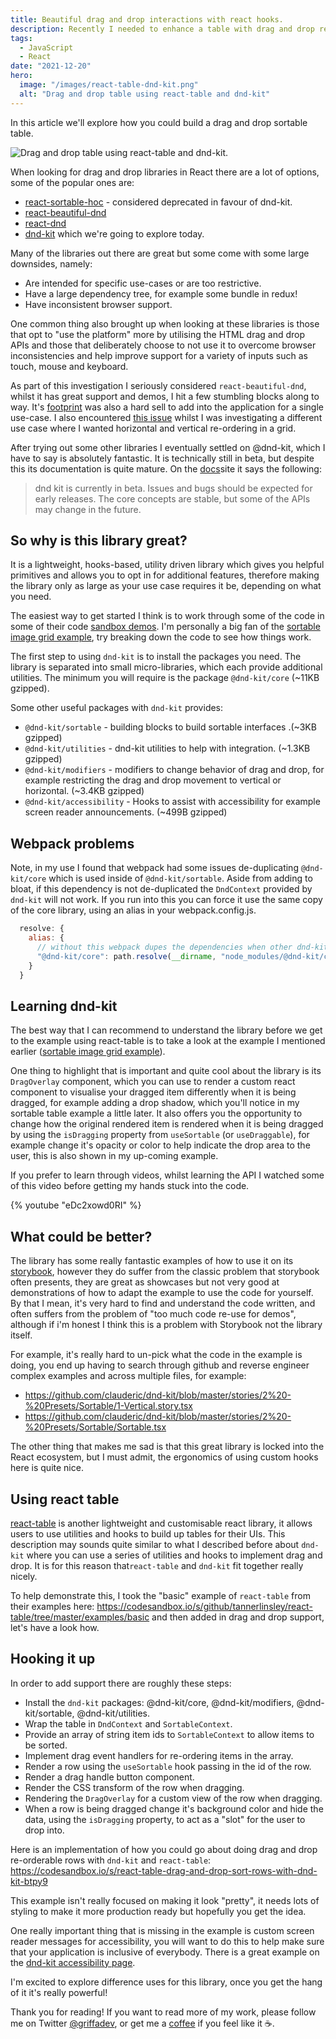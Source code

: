 ```yaml
---
title: Beautiful drag and drop interactions with react hooks.
description: Recently I needed to enhance a table with drag and drop re-ordering in React. There are lots of solutions out there from roll your own to a library with large dependencies. In this article I explore using an exciting new library called dnd-kit as well as how to integrate it with react-table.
tags:
  - JavaScript
  - React
date: "2021-12-20"
hero:
  image: "/images/react-table-dnd-kit.png"
  alt: "Drag and drop table using react-table and dnd-kit"
---
```


In this article we'll explore how you could build a drag and drop sortable table.

![Drag and drop table using react-table and dnd-kit.](/images/react-table-dnd-kit.png)

When looking for drag and drop libraries in React there are a lot of options, some of the popular ones are:

- [react-sortable-hoc](https://github.com/clauderic/react-sortable-hoc) - considered deprecated in favour of dnd-kit.
- [react-beautiful-dnd](https://github.com/atlassian/react-beautiful-dnd)
- [react-dnd](https://react-dnd.github.io/react-dnd/about)
- [dnd-kit](https://dndkit.com/) which we're going to explore today.

Many of the libraries out there are great but some come with some large downsides, namely:

- Are intended for specific use-cases or are too restrictive.
- Have a large dependency tree, for example some bundle in redux!
- Have inconsistent browser support.

One common thing also brought up when looking at these libraries is those that opt to "use the platform" more by utilising the HTML drag and drop APIs and those that deliberately choose to not use it to overcome browser inconsistencies and help improve support for a variety of inputs such as touch, mouse and keyboard.

As part of this investigation I seriously considered `react-beautiful-dnd`, whilst it has great support and demos, I hit a few stumbling blocks along to way. It's [footprint](https://bundlephobia.com/package/react-beautiful-dnd@13.1.0) was also a hard sell to add into the application for a single use-case. I also encountered [this issue](https://github.com/atlassian/react-beautiful-dnd/issues/316) whilst I was investigating a different use case where I wanted horizontal and vertical re-ordering in a grid.

After trying out some other libraries I eventually settled on @dnd-kit, which I have to say is absolutely fantastic. It is technically still in beta, but despite this its documentation is quite mature. On the [docs](https://docs.dndkit.com)site it says the following:

> dnd kit is currently in beta. Issues and bugs should be expected for early releases. The core concepts are stable, but some of the APIs may change in the future.

## So why is this library great?

It is a lightweight, hooks-based, utility driven library which gives you helpful primitives and allows you to opt in for additional features, therefore making the library only as large as your use case requires it be, depending on what you need.

The easiest way to get started I think is to work through some of the code in some of their code [sandbox demos](https://codesandbox.io/examples/package/@dnd-kit/core). I'm personally a big fan of the [sortable image grid example](https://codesandbox.io/s/py6ve), try breaking down the code to see how things work.

The first step to using `dnd-kit` is to install the packages you need. The library is separated into small micro-libraries, which each provide additional utilities.
The minimum you will require is the package `@dnd-kit/core` (~11KB gzipped).

Some other useful packages with `dnd-kit` provides:

- `@dnd-kit/sortable` - building blocks to build sortable interfaces .(~3KB gzipped)
- `@dnd-kit/utilities` - dnd-kit utilities to help with integration. (~1.3KB gzipped)
- `@dnd-kit/modifiers` - modifiers to change behavior of drag and drop, for example restricting the drag and drop movement to vertical or horizontal. (~3.4KB gzipped)
- `@dnd-kit/accessibility` - Hooks to assist with accessibility for example screen reader announcements. (~499B gzipped)

## Webpack problems

Note, in my use I found that webpack had some issues de-duplicating `@dnd-kit/core` which is used inside of `@dnd-kit/sortable`. Aside from adding to bloat, if this dependency is not de-duplicated the `DndContext` provided by `dnd-kit` will not work. If you run into this you can force it use the same copy of the core library, using an alias in your webpack.config.js.

```js
  resolve: {
    alias: {
      // without this webpack dupes the dependencies when other dnd-kit libs use it which breaks context
      "@dnd-kit/core": path.resolve(__dirname, "node_modules/@dnd-kit/core"),
    }
  }
```

## Learning dnd-kit

The best way that I can recommend to understand the library before we get to the example using react-table is to take a look at the example I mentioned earlier ([sortable image grid example](https://codesandbox.io/s/py6ve)).

One thing to highlight that is important and quite cool about the library is its `DragOverlay` component, which you can use to render a custom react component to visualise your dragged item differently when it is being dragged, for example adding a drop shadow, which you'll notice in my sortable table example a little later. It also offers you the opportunity to change how the original rendered item is rendered when it is being dragged by using the `isDragging` property from `useSortable` (or `useDraggable`), for example change it's opacity or color to help indicate the drop area to the user, this is also shown in my up-coming example.

If you prefer to learn through videos, whilst learning the API I watched some of this video before getting my hands stuck into the code.

{% youtube "eDc2xowd0RI" %}

## What could be better?

The library has some really fantastic examples of how to use it on its [storybook](https://5fc05e08a4a65d0021ae0bf2-unebtvimdp.chromatic.com/), however they do suffer from the classic problem that storybook often presents, they are great as showcases but not very good at demonstrations of how to adapt the example to use the code for yourself. By that I mean, it's very hard to find and understand the code written, and often suffers from the problem of "too much code re-use for demos", although if i'm honest I think this is a problem with Storybook not the library itself.

For example, it's really hard to un-pick what the code in the example is doing, you end up having to search through github and reverse engineer complex examples and across multiple files, for example:

- https://github.com/clauderic/dnd-kit/blob/master/stories/2%20-%20Presets/Sortable/1-Vertical.story.tsx
- https://github.com/clauderic/dnd-kit/blob/master/stories/2%20-%20Presets/Sortable/Sortable.tsx

The other thing that makes me sad is that this great library is locked into the React ecosystem, but I must admit, the ergonomics of using custom hooks here is quite nice.

## Using react table

[react-table](https://www.npmjs.com/package/react-table) is another lightweight and customisable react library, it allows users to use utilities and hooks to build up tables for their UIs. This description may sounds quite similar to what I described before about `dnd-kit` where you can use a series of utilities and hooks to implement drag and drop. It is for this reason that`react-table` and `dnd-kit` fit together really nicely.

To help demonstrate this, I took the "basic" example of `react-table` from their examples here: https://codesandbox.io/s/github/tannerlinsley/react-table/tree/master/examples/basic and then added in drag and drop support, let's have a look how.

## Hooking it up

In order to add support there are roughly these steps:

- Install the `dnd-kit` packages: @dnd-kit/core, @dnd-kit/modifiers, @dnd-kit/sortable, @dnd-kit/utilities.
- Wrap the table in `DndContext` and `SortableContext`.
- Provide an array of string item ids to `SortableContext` to allow items to be sorted.
- Implement drag event handlers for re-ordering items in the array.
- Render a row using the `useSortable` hook passing in the id of the row.
- Render a drag handle button component.
- Render the CSS transform of the row when dragging.
- Rendering the `DragOverlay` for a custom view of the row when dragging.
- When a row is being dragged change it's background color and hide the data, using the `isDragging` property, to act as a "slot" for the user to drop into.

Here is an implementation of how you could go about doing drag and drop re-orderable rows with `dnd-kit` and `react-table`: https://codesandbox.io/s/react-table-drag-and-drop-sort-rows-with-dnd-kit-btpy9

This example isn't really focused on making it look "pretty", it needs lots of styling to make it more production ready but hopefully you get the idea.

One really important thing that is missing in the example is custom screen reader messages for accessibility, you will want to do this to help make sure that your application is inclusive of everybody. There is a great example on the [dnd-kit accessibility page](https://docs.dndkit.com/guides/accessibility).

I'm excited to explore difference uses for this library, once you get the hang of it it's really powerful!

Thank you for reading! If you want to read more of my work, please follow me on Twitter [@griffadev](https://twitter.com/griffadev), or get me a [coffee](https://ko-fi.com/griffadev) if you feel like it ☕.

